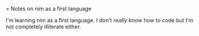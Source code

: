 = Notes on nim as a first language  

I'm learning nim as a first language. I don't *really* know how to code but I'm not completely illiterate either. 

